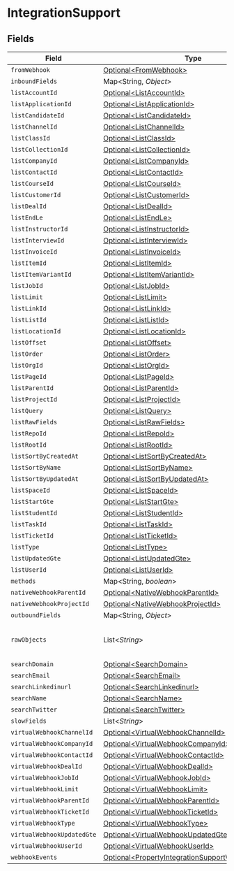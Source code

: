 # IntegrationSupport


## Fields

| Field                                                                                                                | Type                                                                                                                 | Required                                                                                                             | Description                                                                                                          |
| -------------------------------------------------------------------------------------------------------------------- | -------------------------------------------------------------------------------------------------------------------- | -------------------------------------------------------------------------------------------------------------------- | -------------------------------------------------------------------------------------------------------------------- |
| `fromWebhook`                                                                                                        | [Optional\<FromWebhook>](../../models/shared/FromWebhook.md)                                                         | :heavy_minus_sign:                                                                                                   | N/A                                                                                                                  |
| `inboundFields`                                                                                                      | Map\<String, *Object*>                                                                                               | :heavy_minus_sign:                                                                                                   | N/A                                                                                                                  |
| `listAccountId`                                                                                                      | [Optional\<ListAccountId>](../../models/shared/ListAccountId.md)                                                     | :heavy_minus_sign:                                                                                                   | N/A                                                                                                                  |
| `listApplicationId`                                                                                                  | [Optional\<ListApplicationId>](../../models/shared/ListApplicationId.md)                                             | :heavy_minus_sign:                                                                                                   | N/A                                                                                                                  |
| `listCandidateId`                                                                                                    | [Optional\<ListCandidateId>](../../models/shared/ListCandidateId.md)                                                 | :heavy_minus_sign:                                                                                                   | N/A                                                                                                                  |
| `listChannelId`                                                                                                      | [Optional\<ListChannelId>](../../models/shared/ListChannelId.md)                                                     | :heavy_minus_sign:                                                                                                   | N/A                                                                                                                  |
| `listClassId`                                                                                                        | [Optional\<ListClassId>](../../models/shared/ListClassId.md)                                                         | :heavy_minus_sign:                                                                                                   | N/A                                                                                                                  |
| `listCollectionId`                                                                                                   | [Optional\<ListCollectionId>](../../models/shared/ListCollectionId.md)                                               | :heavy_minus_sign:                                                                                                   | N/A                                                                                                                  |
| `listCompanyId`                                                                                                      | [Optional\<ListCompanyId>](../../models/shared/ListCompanyId.md)                                                     | :heavy_minus_sign:                                                                                                   | N/A                                                                                                                  |
| `listContactId`                                                                                                      | [Optional\<ListContactId>](../../models/shared/ListContactId.md)                                                     | :heavy_minus_sign:                                                                                                   | N/A                                                                                                                  |
| `listCourseId`                                                                                                       | [Optional\<ListCourseId>](../../models/shared/ListCourseId.md)                                                       | :heavy_minus_sign:                                                                                                   | N/A                                                                                                                  |
| `listCustomerId`                                                                                                     | [Optional\<ListCustomerId>](../../models/shared/ListCustomerId.md)                                                   | :heavy_minus_sign:                                                                                                   | N/A                                                                                                                  |
| `listDealId`                                                                                                         | [Optional\<ListDealId>](../../models/shared/ListDealId.md)                                                           | :heavy_minus_sign:                                                                                                   | N/A                                                                                                                  |
| `listEndLe`                                                                                                          | [Optional\<ListEndLe>](../../models/shared/ListEndLe.md)                                                             | :heavy_minus_sign:                                                                                                   | N/A                                                                                                                  |
| `listInstructorId`                                                                                                   | [Optional\<ListInstructorId>](../../models/shared/ListInstructorId.md)                                               | :heavy_minus_sign:                                                                                                   | N/A                                                                                                                  |
| `listInterviewId`                                                                                                    | [Optional\<ListInterviewId>](../../models/shared/ListInterviewId.md)                                                 | :heavy_minus_sign:                                                                                                   | N/A                                                                                                                  |
| `listInvoiceId`                                                                                                      | [Optional\<ListInvoiceId>](../../models/shared/ListInvoiceId.md)                                                     | :heavy_minus_sign:                                                                                                   | N/A                                                                                                                  |
| `listItemId`                                                                                                         | [Optional\<ListItemId>](../../models/shared/ListItemId.md)                                                           | :heavy_minus_sign:                                                                                                   | N/A                                                                                                                  |
| `listItemVariantId`                                                                                                  | [Optional\<ListItemVariantId>](../../models/shared/ListItemVariantId.md)                                             | :heavy_minus_sign:                                                                                                   | N/A                                                                                                                  |
| `listJobId`                                                                                                          | [Optional\<ListJobId>](../../models/shared/ListJobId.md)                                                             | :heavy_minus_sign:                                                                                                   | N/A                                                                                                                  |
| `listLimit`                                                                                                          | [Optional\<ListLimit>](../../models/shared/ListLimit.md)                                                             | :heavy_minus_sign:                                                                                                   | N/A                                                                                                                  |
| `listLinkId`                                                                                                         | [Optional\<ListLinkId>](../../models/shared/ListLinkId.md)                                                           | :heavy_minus_sign:                                                                                                   | N/A                                                                                                                  |
| `listListId`                                                                                                         | [Optional\<ListListId>](../../models/shared/ListListId.md)                                                           | :heavy_minus_sign:                                                                                                   | N/A                                                                                                                  |
| `listLocationId`                                                                                                     | [Optional\<ListLocationId>](../../models/shared/ListLocationId.md)                                                   | :heavy_minus_sign:                                                                                                   | N/A                                                                                                                  |
| `listOffset`                                                                                                         | [Optional\<ListOffset>](../../models/shared/ListOffset.md)                                                           | :heavy_minus_sign:                                                                                                   | N/A                                                                                                                  |
| `listOrder`                                                                                                          | [Optional\<ListOrder>](../../models/shared/ListOrder.md)                                                             | :heavy_minus_sign:                                                                                                   | N/A                                                                                                                  |
| `listOrgId`                                                                                                          | [Optional\<ListOrgId>](../../models/shared/ListOrgId.md)                                                             | :heavy_minus_sign:                                                                                                   | N/A                                                                                                                  |
| `listPageId`                                                                                                         | [Optional\<ListPageId>](../../models/shared/ListPageId.md)                                                           | :heavy_minus_sign:                                                                                                   | N/A                                                                                                                  |
| `listParentId`                                                                                                       | [Optional\<ListParentId>](../../models/shared/ListParentId.md)                                                       | :heavy_minus_sign:                                                                                                   | N/A                                                                                                                  |
| `listProjectId`                                                                                                      | [Optional\<ListProjectId>](../../models/shared/ListProjectId.md)                                                     | :heavy_minus_sign:                                                                                                   | N/A                                                                                                                  |
| `listQuery`                                                                                                          | [Optional\<ListQuery>](../../models/shared/ListQuery.md)                                                             | :heavy_minus_sign:                                                                                                   | N/A                                                                                                                  |
| `listRawFields`                                                                                                      | [Optional\<ListRawFields>](../../models/shared/ListRawFields.md)                                                     | :heavy_minus_sign:                                                                                                   | N/A                                                                                                                  |
| `listRepoId`                                                                                                         | [Optional\<ListRepoId>](../../models/shared/ListRepoId.md)                                                           | :heavy_minus_sign:                                                                                                   | N/A                                                                                                                  |
| `listRootId`                                                                                                         | [Optional\<ListRootId>](../../models/shared/ListRootId.md)                                                           | :heavy_minus_sign:                                                                                                   | N/A                                                                                                                  |
| `listSortByCreatedAt`                                                                                                | [Optional\<ListSortByCreatedAt>](../../models/shared/ListSortByCreatedAt.md)                                         | :heavy_minus_sign:                                                                                                   | N/A                                                                                                                  |
| `listSortByName`                                                                                                     | [Optional\<ListSortByName>](../../models/shared/ListSortByName.md)                                                   | :heavy_minus_sign:                                                                                                   | N/A                                                                                                                  |
| `listSortByUpdatedAt`                                                                                                | [Optional\<ListSortByUpdatedAt>](../../models/shared/ListSortByUpdatedAt.md)                                         | :heavy_minus_sign:                                                                                                   | N/A                                                                                                                  |
| `listSpaceId`                                                                                                        | [Optional\<ListSpaceId>](../../models/shared/ListSpaceId.md)                                                         | :heavy_minus_sign:                                                                                                   | N/A                                                                                                                  |
| `listStartGte`                                                                                                       | [Optional\<ListStartGte>](../../models/shared/ListStartGte.md)                                                       | :heavy_minus_sign:                                                                                                   | N/A                                                                                                                  |
| `listStudentId`                                                                                                      | [Optional\<ListStudentId>](../../models/shared/ListStudentId.md)                                                     | :heavy_minus_sign:                                                                                                   | N/A                                                                                                                  |
| `listTaskId`                                                                                                         | [Optional\<ListTaskId>](../../models/shared/ListTaskId.md)                                                           | :heavy_minus_sign:                                                                                                   | N/A                                                                                                                  |
| `listTicketId`                                                                                                       | [Optional\<ListTicketId>](../../models/shared/ListTicketId.md)                                                       | :heavy_minus_sign:                                                                                                   | N/A                                                                                                                  |
| `listType`                                                                                                           | [Optional\<ListType>](../../models/shared/ListType.md)                                                               | :heavy_minus_sign:                                                                                                   | N/A                                                                                                                  |
| `listUpdatedGte`                                                                                                     | [Optional\<ListUpdatedGte>](../../models/shared/ListUpdatedGte.md)                                                   | :heavy_minus_sign:                                                                                                   | N/A                                                                                                                  |
| `listUserId`                                                                                                         | [Optional\<ListUserId>](../../models/shared/ListUserId.md)                                                           | :heavy_minus_sign:                                                                                                   | N/A                                                                                                                  |
| `methods`                                                                                                            | Map\<String, *boolean*>                                                                                              | :heavy_minus_sign:                                                                                                   | N/A                                                                                                                  |
| `nativeWebhookParentId`                                                                                              | [Optional\<NativeWebhookParentId>](../../models/shared/NativeWebhookParentId.md)                                     | :heavy_minus_sign:                                                                                                   | N/A                                                                                                                  |
| `nativeWebhookProjectId`                                                                                             | [Optional\<NativeWebhookProjectId>](../../models/shared/NativeWebhookProjectId.md)                                   | :heavy_minus_sign:                                                                                                   | N/A                                                                                                                  |
| `outboundFields`                                                                                                     | Map\<String, *Object*>                                                                                               | :heavy_minus_sign:                                                                                                   | N/A                                                                                                                  |
| `rawObjects`                                                                                                         | List\<*String*>                                                                                                      | :heavy_minus_sign:                                                                                                   | objects that we map from in the integration                                                                          |
| `searchDomain`                                                                                                       | [Optional\<SearchDomain>](../../models/shared/SearchDomain.md)                                                       | :heavy_minus_sign:                                                                                                   | N/A                                                                                                                  |
| `searchEmail`                                                                                                        | [Optional\<SearchEmail>](../../models/shared/SearchEmail.md)                                                         | :heavy_minus_sign:                                                                                                   | N/A                                                                                                                  |
| `searchLinkedinurl`                                                                                                  | [Optional\<SearchLinkedinurl>](../../models/shared/SearchLinkedinurl.md)                                             | :heavy_minus_sign:                                                                                                   | N/A                                                                                                                  |
| `searchName`                                                                                                         | [Optional\<SearchName>](../../models/shared/SearchName.md)                                                           | :heavy_minus_sign:                                                                                                   | N/A                                                                                                                  |
| `searchTwitter`                                                                                                      | [Optional\<SearchTwitter>](../../models/shared/SearchTwitter.md)                                                     | :heavy_minus_sign:                                                                                                   | N/A                                                                                                                  |
| `slowFields`                                                                                                         | List\<*String*>                                                                                                      | :heavy_minus_sign:                                                                                                   | N/A                                                                                                                  |
| `virtualWebhookChannelId`                                                                                            | [Optional\<VirtualWebhookChannelId>](../../models/shared/VirtualWebhookChannelId.md)                                 | :heavy_minus_sign:                                                                                                   | N/A                                                                                                                  |
| `virtualWebhookCompanyId`                                                                                            | [Optional\<VirtualWebhookCompanyId>](../../models/shared/VirtualWebhookCompanyId.md)                                 | :heavy_minus_sign:                                                                                                   | N/A                                                                                                                  |
| `virtualWebhookContactId`                                                                                            | [Optional\<VirtualWebhookContactId>](../../models/shared/VirtualWebhookContactId.md)                                 | :heavy_minus_sign:                                                                                                   | N/A                                                                                                                  |
| `virtualWebhookDealId`                                                                                               | [Optional\<VirtualWebhookDealId>](../../models/shared/VirtualWebhookDealId.md)                                       | :heavy_minus_sign:                                                                                                   | N/A                                                                                                                  |
| `virtualWebhookJobId`                                                                                                | [Optional\<VirtualWebhookJobId>](../../models/shared/VirtualWebhookJobId.md)                                         | :heavy_minus_sign:                                                                                                   | N/A                                                                                                                  |
| `virtualWebhookLimit`                                                                                                | [Optional\<VirtualWebhookLimit>](../../models/shared/VirtualWebhookLimit.md)                                         | :heavy_minus_sign:                                                                                                   | N/A                                                                                                                  |
| `virtualWebhookParentId`                                                                                             | [Optional\<VirtualWebhookParentId>](../../models/shared/VirtualWebhookParentId.md)                                   | :heavy_minus_sign:                                                                                                   | N/A                                                                                                                  |
| `virtualWebhookTicketId`                                                                                             | [Optional\<VirtualWebhookTicketId>](../../models/shared/VirtualWebhookTicketId.md)                                   | :heavy_minus_sign:                                                                                                   | N/A                                                                                                                  |
| `virtualWebhookType`                                                                                                 | [Optional\<VirtualWebhookType>](../../models/shared/VirtualWebhookType.md)                                           | :heavy_minus_sign:                                                                                                   | N/A                                                                                                                  |
| `virtualWebhookUpdatedGte`                                                                                           | [Optional\<VirtualWebhookUpdatedGte>](../../models/shared/VirtualWebhookUpdatedGte.md)                               | :heavy_minus_sign:                                                                                                   | N/A                                                                                                                  |
| `virtualWebhookUserId`                                                                                               | [Optional\<VirtualWebhookUserId>](../../models/shared/VirtualWebhookUserId.md)                                       | :heavy_minus_sign:                                                                                                   | N/A                                                                                                                  |
| `webhookEvents`                                                                                                      | [Optional\<PropertyIntegrationSupportWebhookEvents>](../../models/shared/PropertyIntegrationSupportWebhookEvents.md) | :heavy_minus_sign:                                                                                                   | N/A                                                                                                                  |